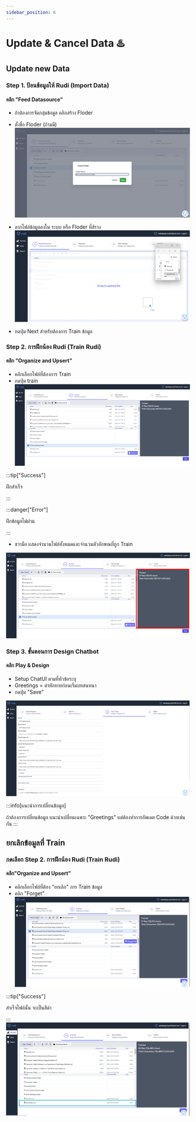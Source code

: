 ```yaml
---
sidebar_position: 6
---
```

# Update & Cancel Data ♨️

## Update new Data
### Step 1. ป้อนข้อมูลให้ Rudi (Import Data)
#### คลิก "Feed Datasource"
- ถ้าต้องการจัดกลุ่มข้อมูล คลิกสร้าง Floder
- ตั้งชื่อ Floder (ถ้ามมี)
![Docusaurus](../static/img/add_floder.png)
- ลากไฟล์ข้อมูลลงใน ระบบ หรือ Floder ที่ส้ราง
![Docusaurus](../static/img/drop_upload_files.png)

- กดปุ่ม Next สำหรับต้องการ Train ข้อมูล



### Step 2. การฝึกน้อง Rudi (Train Rudi)
#### คลิก "Organize and Upsert" 
- คลิกเลือกไฟล์ที่ต้องการ Train 
- กดปุ่ม train 
![Docusaurus](../static/img/train_data.png)

:::tip["Success"]

ฝึกสำเร็จ

:::

:::danger["Error"]

ฝึกข้อมูลไม่ผ่าน

:::

- ขวามือ แสดงจำนวนไฟล์ทั้งหมดและจำนวนตัวอักษณที่ถูก Train

![Docusaurus](../static/img/data_trained1.png)


### Step 3. ขั้นตอนการ Design Chatbot
#### คลิก Play & Design 
- Setup ChatUI ตามที่หัวข้อระบุ  
- Greetings =  คำทักทายก่อนเริ่มบทสนทนา 
- กดปุ่ม "Save"

![Docusaurus](../static/img/design_play.png)

:::info[แนะนำการเปลี่ยนข้อมูล]

ถ้าต้องการเปลี่ยนข้อมูล แนะนำเปลี่ยนเฉพาะ "Greetings" แต่ต้องทำการอัพเดต Code ด้วยเช่นกัน
:::


## ยกเลิกข้อมูลที่ Train
### กดเลือก Step 2. การฝึกน้อง Rudi (Train Rudi)
#### คลิก"Organize and Upsert" 
- คลิกเลือกไฟล์ที่ต้อง "ยกเลิก" การ Train ข้อมูล
- คลิก "Forget"
![Docusaurus](../static/img/cancel-data.png)

:::tip["Success"]

สำเร็จไฟล์นั้น จะเป็นสีดำ

:::
![Docusaurus](../static/img/cancel-data1.png)